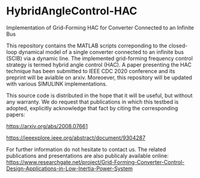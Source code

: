 # HybridAngleControl-HAC
Implementation of Grid-Forming HAC for Converter Connected to an Infinite Bus

This repository contains the MATLAB scripts correponding to the closed-loop dynamical model of a single converter connected to an infinite bus (SCIB) via a dynamic line. The implemented grid-forming frequency control strategy is termed hybrid angle control (HAC). A paper presenting the HAC technique has been submitted to IEEE CDC 2020 conference and its preprint will be avialble on arxiv. Moreoever, this repository will be updated with various SIMULINK implementations.

This source code is distributed in the hope that it will be useful, but without any warranty.
We do request that publications in which this testbed is adopted, explicitly acknowledge that fact by citing the corresponding papers:

https://arxiv.org/abs/2008.07661

https://ieeexplore.ieee.org/abstract/document/9304287

For further information do not hesitate to contact us. The related publications and presentations are also publicaly available online:
https://www.researchgate.net/project/Grid-Forming-Converter-Control-Design-Applications-in-Low-Inertia-Power-System
